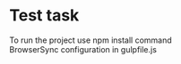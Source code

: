 # Test task

To run the project use npm install command<br>
BrowserSync configuration in gulpfile.js
